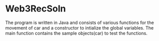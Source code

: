 # Web3RecSoln
The program is written in Java and consists of various functions for the movement of car and a constructor to intialize the global variables.
The main function contains the sample objects(car) to test the functions.

